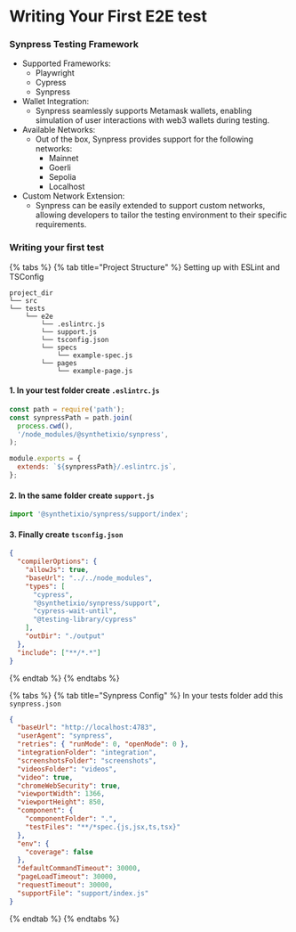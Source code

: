 # Writing Your First E2E test

### Synpress Testing Framework

* Supported Frameworks:
  * Playwright
  * Cypress
  * Synpress
* Wallet Integration:
  * Synpress seamlessly supports Metamask wallets, enabling simulation of user interactions with web3 wallets during testing.
* Available Networks:
  * Out of the box, Synpress provides support for the following networks:
    * Mainnet
    * Goerli
    * Sepolia
    * Localhost
* Custom Network Extension:
  * Synpress can be easily extended to support custom networks, allowing developers to tailor the testing environment to their specific requirements.

### Writing your first test

{% tabs %}
{% tab title="Project Structure" %}
Setting up with ESLint and TSConfig

```
project_dir
└── src
└── tests
    └── e2e
        └── .eslintrc.js
        └── support.js
        └── tsconfig.json
        └── specs
            └── example-spec.js
        └── pages
            └── example-page.js
```

#### 1. In your test folder create `.eslintrc.js`

```javascript
const path = require('path');
const synpressPath = path.join(
  process.cwd(),
  '/node_modules/@synthetixio/synpress',
);

module.exports = {
  extends: `${synpressPath}/.eslintrc.js`,
};
```

#### 2. In the same folder create `support.js`

```javascript
import '@synthetixio/synpress/support/index';
```

#### 3. Finally create `tsconfig.json`

```json
{
  "compilerOptions": {
    "allowJs": true,
    "baseUrl": "../../node_modules",
    "types": [
      "cypress",
      "@synthetixio/synpress/support",
      "cypress-wait-until",
      "@testing-library/cypress"
    ],
    "outDir": "./output"
  },
  "include": ["**/*.*"]
}
```
{% endtab %}
{% endtabs %}

{% tabs %}
{% tab title="Synpress Config" %}
In your tests folder add this `synpress.json`

```json
{
  "baseUrl": "http://localhost:4783",
  "userAgent": "synpress",
  "retries": { "runMode": 0, "openMode": 0 },
  "integrationFolder": "integration",
  "screenshotsFolder": "screenshots",
  "videosFolder": "videos",
  "video": true,
  "chromeWebSecurity": true,
  "viewportWidth": 1366,
  "viewportHeight": 850,
  "component": {
    "componentFolder": ".",
    "testFiles": "**/*spec.{js,jsx,ts,tsx}"
  },
  "env": {
    "coverage": false
  },
  "defaultCommandTimeout": 30000,
  "pageLoadTimeout": 30000,
  "requestTimeout": 30000,
  "supportFile": "support/index.js"
}
```
{% endtab %}
{% endtabs %}
